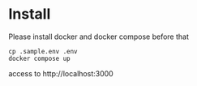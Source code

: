 # Install
Please install docker and docker compose before that

```
cp .sample.env .env
docker compose up
```

access to http://localhost:3000